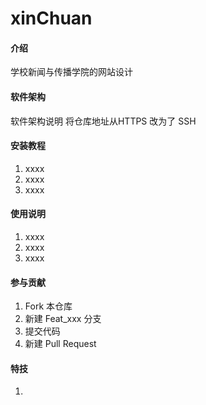 # xinChuan

#### 介绍
学校新闻与传播学院的网站设计

#### 软件架构
软件架构说明
将仓库地址从HTTPS 改为了 SSH


#### 安装教程

1.  xxxx
2.  xxxx
3.  xxxx

#### 使用说明

1.  xxxx
2.  xxxx
3.  xxxx

#### 参与贡献

1.  Fork 本仓库
2.  新建 Feat_xxx 分支
3.  提交代码
4.  新建 Pull Request


#### 特技

1.  